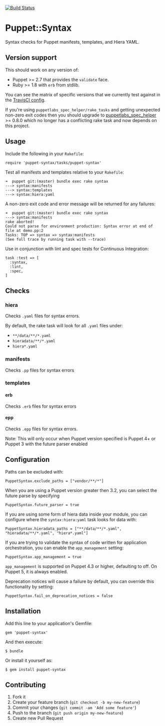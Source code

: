 [![Build Status](https://travis-ci.org/voxpupuli/puppet-syntax.svg?branch=master)](https://travis-ci.org/voxpupuli/puppet-syntax)

# Puppet::Syntax

Syntax checks for Puppet manifests, templates, and Hiera YAML.

## Version support

This should work on any version of:

- Puppet >= 2.7 that provides the `validate` face.
- Ruby >= 1.8 with `erb` from stdlib.

You can see the matrix of specific versions that we currently test against
in the [TravisCI config](.travis.yml).

If you're using `puppetlabs_spec_helper/rake_tasks` and getting unexpected
non-zero exit codes then you should upgrade to [puppetlabs_spec_helper][psh]
\>= 0.8.0 which no longer has a conflicting rake task and now depends on
this project.

[psh]: https://github.com/puppetlabs/puppetlabs_spec_helper

## Usage

Include the following in your `Rakefile`:

    require 'puppet-syntax/tasks/puppet-syntax'

Test all manifests and templates relative to your `Rakefile`:

    ➜  puppet git:(master) bundle exec rake syntax
    ---> syntax:manifests
    ---> syntax:templates
    ---> syntax:hiera:yaml

A non-zero exit code and error message will be returned for any failures:

    ➜  puppet git:(master) bundle exec rake syntax
    ---> syntax:manifests
    rake aborted!
    Could not parse for environment production: Syntax error at end of file at demo.pp:2
    Tasks: TOP => syntax => syntax:manifests
    (See full trace by running task with --trace)

Use in conjunction with lint and spec tests for Continuous Integration:

    task :test => [
      :syntax,
      :lint,
      :spec,
    ]

## Checks

### hiera

Checks `.yaml` files for syntax errors.

By default, the rake task will look for all `.yaml` files under:

* `**/data/**/*.yaml`
* `hieradata/**/*.yaml`
* `hiera*.yaml`

### manifests

Checks `.pp` files for syntax errors

### templates

#### erb

Checks `.erb` files for syntax errors

#### epp

Checks `.epp` files for syntax errors.

Note: This will only occur when Puppet version specified is Puppet 4+ or Puppet 3 with the future parser enabled

## Configuration

Paths can be excluded with:

    PuppetSyntax.exclude_paths = ["vendor/**/*"]

When you are using a Puppet version greater then 3.2, you can select the future parse by specifying

    PuppetSyntax.future_parser = true

If you are using some form of hiera data inside your module, you can configure where the `syntax:hiera:yaml` task looks for data with:

    PuppetSyntax.hieradata_paths = ["**/data/**/*.yaml", "hieradata/**/*.yaml", "hiera*.yaml"]

If you are trying to validate the syntax of code written for application orchestration, you can enable the `app_management` setting:

    PuppetSyntax.app_management = true

`app_management` is supported on Puppet 4.3 or higher, defaulting to off. On Puppet 5, it is always enabled.

Deprecation notices will cause a failure by default, you can override this functionality by setting:

    PuppetSyntax.fail_on_deprecation_notices = false

## Installation

Add this line to your application's Gemfile:

    gem 'puppet-syntax'

And then execute:

    $ bundle

Or install it yourself as:

    $ gem install puppet-syntax

## Contributing

1. Fork it
2. Create your feature branch (`git checkout -b my-new-feature`)
3. Commit your changes (`git commit -am 'Add some feature'`)
4. Push to the branch (`git push origin my-new-feature`)
5. Create new Pull Request
